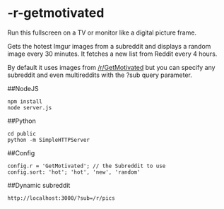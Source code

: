 -r-getmotivated
===============

Run this fullscreen on a TV or monitor like a digital picture frame.

Gets the hotest Imgur images from a subreddit and displays a random image every 30 minutes. It fetches a new list from Reddit every 4 hours.

By default it uses images from [/r/GetMotivated](http://www.reddit.com/r/GetMotivated/) but you can specify any subreddit and even multireddits with the ?sub query parameter.

##NodeJS

    npm install
    node server.js

##Python

    cd public
    python -m SimpleHTTPServer


##Config

    config.r = 'GetMotivated'; // the Subreddit to use
    config.sort: 'hot'; 'hot', 'new', 'random'
    
    
##Dynamic subreddit

    http://localhost:3000/?sub=/r/pics